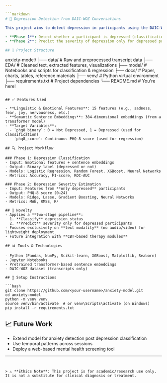 ```yaml
---

```markdown
# 🧠 Depression Detection from DAIC-WOZ Conversations

This project aims to detect depression in participants using the DAIC-WOZ dataset by analyzing emotional and semantic features extracted from interview transcripts. The project is divided into two main phases:

- **Phase 1**: Detect whether a participant is depressed (classification).
- **Phase 2**: Predict the severity of depression only for depressed participants (regression).

## 📂 Project Structure

```

anxiety-model/
├── data/                  # Raw and preprocessed transcript data
├── EDA/                   # Cleaned text, extracted features, visualizations
├── model/                 # Notebooks and scripts for classification & regression
├── docs/                  # Paper, charts, tables, reference materials
├── venv/                  # Python virtual environment
├── requirements.txt       # Project dependencies
└── README.md              # You're here!

````

## ✅ Features Used

- **Linguistic & Emotional Features**: 15 features (e.g., sadness, fear, joy, nervousness, etc.)
- **Semantic Sentence Embeddings**: 384-dimensional embeddings (from a transformer model)
- **Target Variables**:
  - `phq8_binary`: 0 = Not Depressed, 1 = Depressed (used for classification)
  - `phq8_score`: Continuous PHQ-8 score (used for regression)

## 🔍 Project Workflow

### Phase 1: Depression Classification
- Input: Emotional features + sentence embeddings
- Output: Binary label (depressed or not)
- Models: Logistic Regression, Random Forest, XGBoost, Neural Networks
- Metrics: Accuracy, F1-score, ROC-AUC

### Phase 2: Depression Severity Estimation
- Input: Features from **only depressed** participants
- Output: PHQ-8 score (0–24)
- Models: Ridge, Lasso, Gradient Boosting, Neural Networks
- Metrics: MAE, RMSE, R²

## 📌 Novelty
- Applies a **two-stage pipeline**:
  1. **Classify** depression status
  2. **Predict** severity only for depressed participants
- Focuses exclusively on **text modality** (no audio/video) for lightweight deployment
- Future integration with **CBT-based therapy modules**

## 📊 Tools & Technologies

- Python (Pandas, NumPy, Scikit-learn, XGBoost, Matplotlib, Seaborn)
- Jupyter Notebooks
- Pretrained transformer-based sentence embeddings
- DAIC-WOZ dataset (transcripts only)

## 🧪 Setup Instructions

```bash
git clone https://github.com/<your-username>/anxiety-model.git
cd anxiety-model
python -m venv venv
source venv/bin/activate  # or venv\Scripts\activate (on Windows)
pip install -r requirements.txt
````

## 📈 Future Work

* Extend model for anxiety detection post depression classification
* Use temporal patterns across sessions
* Deploy a web-based mental health screening tool

---
```


> ⚠️ **Ethics Note**: This project is for academic/research use only. It is not a substitute for clinical diagnosis or treatment.

```